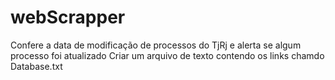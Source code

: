# webScrapper

Confere a data de modificação de processos do TjRj e alerta se algum processo foi atualizado
Criar um arquivo de texto contendo os links chamdo Database.txt
